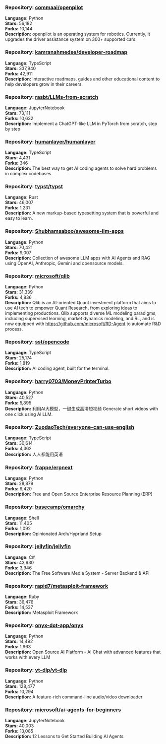 ### **Repository:** [commaai/openpilot](https://github.com/commaai/openpilot)

**Language:** Python  
**Stars:** 56,182  
**Forks:** 10,144  
**Description:** openpilot is an operating system for robotics. Currently, it upgrades the driver assistance system on 300+ supported cars.

### **Repository:** [kamranahmedse/developer-roadmap](https://github.com/kamranahmedse/developer-roadmap)

**Language:** TypeScript  
**Stars:** 337,940  
**Forks:** 42,911  
**Description:** Interactive roadmaps, guides and other educational content to help developers grow in their careers.

### **Repository:** [rasbt/LLMs-from-scratch](https://github.com/rasbt/LLMs-from-scratch)

**Language:** JupyterNotebook  
**Stars:** 73,111  
**Forks:** 10,632  
**Description:** Implement a ChatGPT-like LLM in PyTorch from scratch, step by step

### **Repository:** [humanlayer/humanlayer](https://github.com/humanlayer/humanlayer)

**Language:** TypeScript  
**Stars:** 4,431  
**Forks:** 346  
**Description:** The best way to get AI coding agents to solve hard problems in complex codebases.

### **Repository:** [typst/typst](https://github.com/typst/typst)

**Language:** Rust  
**Stars:** 46,007  
**Forks:** 1,231  
**Description:** A new markup-based typesetting system that is powerful and easy to learn.

### **Repository:** [Shubhamsaboo/awesome-llm-apps](https://github.com/Shubhamsaboo/awesome-llm-apps)

**Language:** Python  
**Stars:** 70,421  
**Forks:** 9,007  
**Description:** Collection of awesome LLM apps with AI Agents and RAG using OpenAI, Anthropic, Gemini and opensource models.

### **Repository:** [microsoft/qlib](https://github.com/microsoft/qlib)

**Language:** Python  
**Stars:** 31,339  
**Forks:** 4,836  
**Description:** Qlib is an AI-oriented Quant investment platform that aims to use AI tech to empower Quant Research, from exploring ideas to implementing productions. Qlib supports diverse ML modeling paradigms, including supervised learning, market dynamics modeling, and RL, and is now equipped with https://github.com/microsoft/RD-Agent to automate R&D process.

### **Repository:** [sst/opencode](https://github.com/sst/opencode)

**Language:** TypeScript  
**Stars:** 25,174  
**Forks:** 1,819  
**Description:** AI coding agent, built for the terminal.

### **Repository:** [harry0703/MoneyPrinterTurbo](https://github.com/harry0703/MoneyPrinterTurbo)

**Language:** Python  
**Stars:** 40,527  
**Forks:** 5,895  
**Description:** 利用AI大模型，一键生成高清短视频 Generate short videos with one click using AI LLM.

### **Repository:** [ZuodaoTech/everyone-can-use-english](https://github.com/ZuodaoTech/everyone-can-use-english)

**Language:** TypeScript  
**Stars:** 30,614  
**Forks:** 4,362  
**Description:** 人人都能用英语

### **Repository:** [frappe/erpnext](https://github.com/frappe/erpnext)

**Language:** Python  
**Stars:** 28,879  
**Forks:** 9,420  
**Description:** Free and Open Source Enterprise Resource Planning (ERP)

### **Repository:** [basecamp/omarchy](https://github.com/basecamp/omarchy)

**Language:** Shell  
**Stars:** 11,405  
**Forks:** 1,092  
**Description:** Opinionated Arch/Hyprland Setup

### **Repository:** [jellyfin/jellyfin](https://github.com/jellyfin/jellyfin)

**Language:** C#  
**Stars:** 43,930  
**Forks:** 3,946  
**Description:** The Free Software Media System - Server Backend & API

### **Repository:** [rapid7/metasploit-framework](https://github.com/rapid7/metasploit-framework)

**Language:** Ruby  
**Stars:** 36,476  
**Forks:** 14,537  
**Description:** Metasploit Framework

### **Repository:** [onyx-dot-app/onyx](https://github.com/onyx-dot-app/onyx)

**Language:** Python  
**Stars:** 14,492  
**Forks:** 1,963  
**Description:** Open Source AI Platform - AI Chat with advanced features that works with every LLM

### **Repository:** [yt-dlp/yt-dlp](https://github.com/yt-dlp/yt-dlp)

**Language:** Python  
**Stars:** 128,477  
**Forks:** 10,294  
**Description:** A feature-rich command-line audio/video downloader

### **Repository:** [microsoft/ai-agents-for-beginners](https://github.com/microsoft/ai-agents-for-beginners)

**Language:** JupyterNotebook  
**Stars:** 40,003  
**Forks:** 13,085  
**Description:** 12 Lessons to Get Started Building AI Agents

